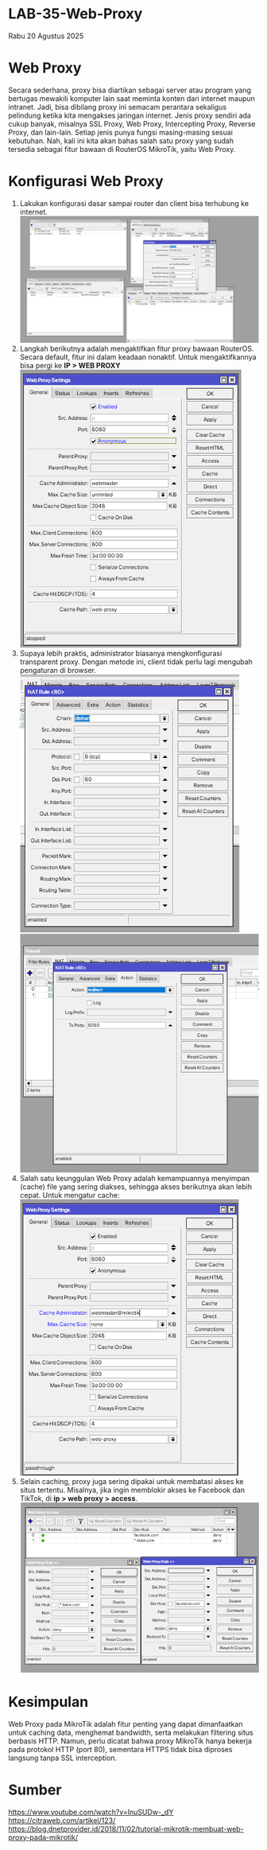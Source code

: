 # LAB-35-Web-Proxy
Rabu 20 Agustus 2025
  
# Web Proxy  
  Secara sederhana, proxy bisa diartikan sebagai server atau program yang bertugas mewakili komputer lain saat meminta konten dari internet maupun intranet. Jadi, bisa dibilang proxy ini semacam perantara sekaligus pelindung ketika kita mengakses jaringan internet. Jenis proxy sendiri ada cukup banyak, misalnya SSL Proxy, Web Proxy, Intercepting Proxy, Reverse Proxy, dan lain-lain. Setiap jenis punya fungsi masing-masing sesuai kebutuhan. Nah, kali ini kita akan bahas salah satu proxy yang sudah tersedia sebagai fitur bawaan di RouterOS MikroTik, yaitu Web Proxy.  

# Konfigurasi Web Proxy
  1. Lakukan konfigurasi dasar sampai router dan client bisa terhubung ke internet.  
  ![](IMAGES/webproxy.png)  
  2. Langkah berikutnya adalah mengaktifkan fitur proxy bawaan RouterOS. Secara default, fitur ini dalam keadaan nonaktif. Untuk mengaktifkannya bisa pergi ke **IP > WEB PROXY**  
  ![](IMAGES/anonim.png)  
  3. Supaya lebih praktis, administrator biasanya mengkonfigurasi transparent proxy. Dengan metode ini, client tidak perlu lagi mengubah pengaturan di browser.  
  ![](IMAGES/firenat.png)
  ![](IMAGES/firewallnat.png)  
  5. Salah satu keunggulan Web Proxy adalah kemampuannya menyimpan (cache) file yang sering diakses, sehingga akses berikutnya akan lebih cepat. Untuk mengatur cache:  
  ![](IMAGES/webb.png)  
  6. Selain caching, proxy juga sering dipakai untuk membatasi akses ke situs tertentu. Misalnya, jika ingin memblokir akses ke Facebook dan TikTok, di **ip > web proxy > access**.
  ![](IMAGES/access.png)

# Kesimpulan
  Web Proxy pada MikroTik adalah fitur penting yang dapat dimanfaatkan untuk caching data, menghemat bandwidth, serta melakukan filtering situs berbasis HTTP. Namun, perlu dicatat bahwa proxy MikroTik hanya bekerja pada protokol HTTP (port 80), sementara HTTPS tidak bisa diproses langsung tanpa SSL interception.  

# Sumber
https://www.youtube.com/watch?v=InuSUDw-_dY  
https://citraweb.com/artikel/123/  
https://blog.dnetprovider.id/2018/11/02/tutorial-mikrotik-membuat-web-proxy-pada-mikrotik/  
